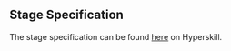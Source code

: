 ## Stage Specification

The stage specification can be found [here](https://hyperskill.org/projects/79/stages/437/implement) on Hyperskill.